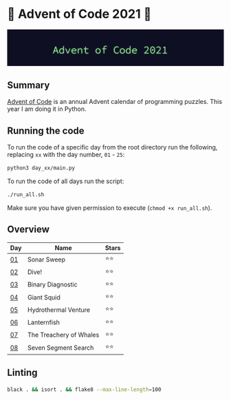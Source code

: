 # 🎄 Advent of Code 2021 🎄

![AoC2021 logo](https://raw.githubusercontent.com/orfeasa/advent-of-code-2021/master/header.png)

## Summary

[Advent of Code](http://adventofcode.com/) is an annual Advent calendar of programming puzzles.
This year I am doing it in Python.

## Running the code

To run the code of a specific day from the root directory run the following, replacing `xx` with the day number, `01` - `25`:

```sh
python3 day_xx/main.py
```

To run the code of all days run the script:

```sh
./run_all.sh
```

Make sure you have given permission to execute (`chmod +x run_all.sh`).

## Overview

| Day                                       | Name                    | Stars |
| ----------------------------------------- | ----------------------- | ----- |
| [01](https://adventofcode.com/2021/day/1) | Sonar Sweep             | ⭐⭐    |
| [02](https://adventofcode.com/2021/day/2) | Dive!                   | ⭐⭐    |
| [03](https://adventofcode.com/2021/day/3) | Binary Diagnostic       | ⭐⭐    |
| [04](https://adventofcode.com/2021/day/4) | Giant Squid             | ⭐⭐    |
| [05](https://adventofcode.com/2021/day/5) | Hydrothermal Venture    | ⭐⭐    |
| [06](https://adventofcode.com/2021/day/6) | Lanternfish             | ⭐⭐    |
| [07](https://adventofcode.com/2021/day/7) | The Treachery of Whales | ⭐⭐    |
| [08](https://adventofcode.com/2021/day/8) | Seven Segment Search    | ⭐⭐    |

## Linting

```sh
black . && isort . && flake8 --max-line-length=100
```
